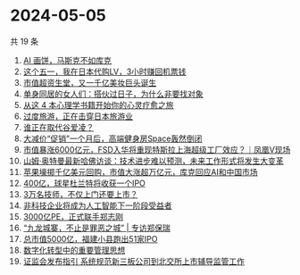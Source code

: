 # 2024-05-05

共 19 条

<!-- BEGIN 36KR -->
<!-- 最后更新时间 2024-05-05 04:01:05 +0800 -->
1. [AI 画饼，马斯克不如库克](https://36kr.com/p/2759809443658500)
1. [这个五一，我在日本代购LV，3小时赚回机票钱](https://36kr.com/p/2760046011268097)
1. [市值超资生堂，又一千亿美妆巨头诞生](https://36kr.com/p/2760235200723972)
1. [单身同居的女人们：搭伙过日子，为什么非要找对象](https://36kr.com/p/2759500642220808)
1. [从这 4 本心理学书籍开始你的心灵疗愈之旅](https://36kr.com/p/2431179845882245)
1. [过度旅游，正在击穿日本旅游业](https://36kr.com/p/2759538032196616)
1. [谁正在取代谷爱凌？](https://36kr.com/p/2759863641668615)
1. [大减价“促销”一个月后，高端健身房Space轰然倒闭](https://36kr.com/p/2760146511903753)
1. [市值暴涨6000亿元，FSD入华将重现特斯拉上海超级工厂效应？｜凤凰V现场](https://36kr.com/p/2759886346651398)
1. [山姆·奥特曼最新哈佛访谈：技术进步难以预测，未来工作形式将发生大变革](https://36kr.com/p/2761487863069698)
1. [苹果壕掷千亿美元回购，市值大涨超万亿元，库克回应AI和中国市场](https://36kr.com/p/2759767059692545)
1. [400亿，球星杜兰特将收获一个IPO](https://36kr.com/p/2759591128546313)
1. [3万名技师，不仅上门还要上市？](https://36kr.com/p/2760822412933891)
1. [非科技企业将成为人工智能下一阶段受益者](https://36kr.com/p/2759711505857536)
1. [3000亿PE，正式联手郑志刚](https://36kr.com/p/2759932177579017)
1. [“九龙城寨，不止是罪恶之城” | 专访郑保瑞](https://36kr.com/p/2760122641087497)
1. [总市值5000亿，福建小县跑出51家IPO](https://36kr.com/p/2759587330079751)
1. [数字化转型中的重要管理思想](https://36kr.com/p/2761163163335431)
1. [证监会发布指引 系统规范新三板公司到北交所上市辅导监管工作](https://36kr.com/p/2761260330334983)
<!-- END 36KR -->